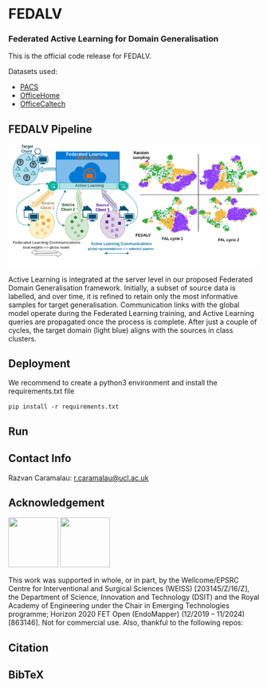 # FEDALV
### Federated Active Learning for Domain Generalisation

This is the official code release for FEDALV.

Datasets used: 
* [PACS](https://domaingeneralization.github.io/#data) 
* [OfficeHome](https://www.hemanthdv.org/officeHomeDataset.html)
* [OfficeCaltech](https://github.com/ZhangJUJU/OfficeCaltechDomainAdaptation)

## FEDALV Pipeline
![pipeline](pipeline.png)

Active Learning is integrated at the server level in our proposed Federated Domain Generalisation framework. Initially, a subset of source data is labelled, and over time, it is refined to retain only the most informative samples for target generalisation. Communication links with the global model operate during the Federated Learning training, and Active Learning queries are propagated once the process is complete. After just a couple of cycles, the target domain (light blue) aligns with the sources in class clusters.

## Deployment 
We recommend to create a python3 environment and install the requirements.txt file
```Shell
pip install -r requirements.txt
```
## Run

## Contact Info
Razvan Caramalau: [r.caramalau@ucl.ac.uk](r.caramalau@ucl.ac.uk)

## Acknowledgement
<img src="https://yt3.googleusercontent.com/ytc/APkrFKaZmJX90Ir3pRdRYFs0sKVHIYHlN24a0GPaVSjh=s176-c-k-c0x00ffffff-no-rj" width="100" height="100"> <img src="https://avatars.githubusercontent.com/u/99806260?s=200&v=4" width="100" height="100"> 

This work was supported in whole, or in part, by the Wellcome/EPSRC Centre for Interventional and Surgical Sciences (WEISS) [203145/Z/16/Z], the Department of Science, Innovation and Technology (DSIT) and the Royal Academy of Engineering under the Chair in Emerging Technologies programme; Horizon 2020 FET Open (EndoMapper) (12/2019 – 11/2024) [863146].
Not for commercial use. Also, thankful to the following repos:
## Citation

## BibTeX
